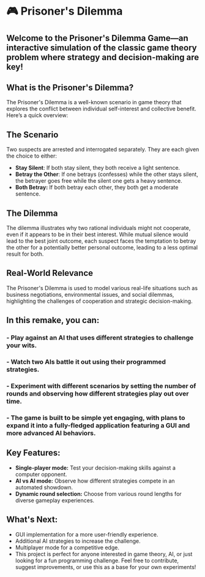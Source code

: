 # 🎮 Prisoner's Dilemma
## Welcome to the Prisoner's Dilemma Game—an interactive simulation of the classic game theory problem where strategy and decision-making are key!

## What is the Prisoner's Dilemma?
The Prisoner's Dilemma is a well-known scenario in game theory that explores the conflict between individual self-interest and collective benefit. Here’s a quick overview:

## The Scenario
Two suspects are arrested and interrogated separately. They are each given the choice to either:

- __Stay Silent__: If both stay silent, they both receive a light sentence.
- __Betray the Other__: If one betrays (confesses) while the other stays silent, the betrayer goes free while the silent one gets a heavy sentence.
- __Both Betray:__ If both betray each other, they both get a moderate sentence.

## The Dilemma
The dilemma illustrates why two rational individuals might not cooperate, even if it appears to be in their best interest. While mutual silence would lead to the best joint outcome, each suspect faces the temptation to betray the other for a potentially better personal outcome, leading to a less optimal result for both.

## Real-World Relevance
The Prisoner's Dilemma is used to model various real-life situations such as business negotiations, environmental issues, and social dilemmas, highlighting the challenges of cooperation and strategic decision-making.

## In this remake, you can:
### - Play against an AI that uses different strategies to challenge your wits.
### - Watch two AIs battle it out using their programmed strategies.
### - Experiment with different scenarios by setting the number of rounds and observing how different strategies play out over time.
### - The game is built to be simple yet engaging, with plans to expand it into a fully-fledged application featuring a GUI and more advanced AI behaviors.

## Key Features:
- __Single-player mode:__ Test your decision-making skills against a computer opponent.
- __AI vs AI mode:__ Observe how different strategies compete in an automated showdown.
- __Dynamic round selection:__ Choose from various round lengths for diverse gameplay experiences.

## What's Next:
- GUI implementation for a more user-friendly experience.
- Additional AI strategies to increase the challenge.
- Multiplayer mode for a competitive edge.
- This project is perfect for anyone interested in game theory, AI, or just looking for a fun programming challenge. Feel free to contribute, suggest improvements, or use this as a base for your own experiments!
